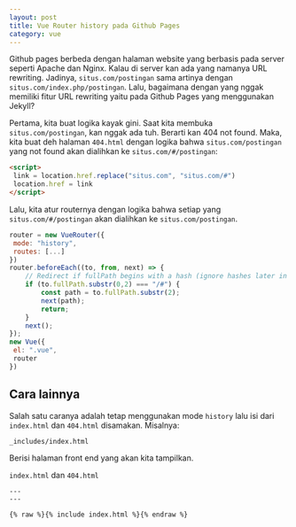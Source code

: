 ```yaml
--- 
layout: post
title: Vue Router history pada Github Pages
category: vue
--- 
```


Github pages berbeda dengan halaman website yang berbasis pada server seperti Apache dan Nginx. Kalau di server kan ada yang namanya URL rewriting. Jadinya, `situs.com/postingan` sama artinya dengan `situs.com/index.php/postingan`. Lalu, bagaimana dengan yang nggak memiliki fitur URL rewriting yaitu pada Github Pages yang menggunakan Jekyll?

Pertama, kita buat logika kayak gini. Saat kita membuka `situs.com/postingan`, kan nggak ada tuh. Berarti kan 404 not found. Maka, kita buat deh halaman `404.html` dengan logika bahwa `situs.com/postingan` yang not found akan dialihkan ke `situs.com/#/postingan`:

```html
<script>
 link = location.href.replace("situs.com", "situs.com/#")
 location.href = link
</script>
```

Lalu, kita atur routernya dengan logika bahwa setiap yang `situs.com/#/postingan` akan dialihkan ke `situs.com/postingan`.

```javascript
router = new VueRouter({
 mode: "history",
 routes: [...]
})
router.beforeEach((to, from, next) => {
    // Redirect if fullPath begins with a hash (ignore hashes later in path)
    if (to.fullPath.substr(0,2) === "/#") {
        const path = to.fullPath.substr(2);
        next(path);
        return;
    }
    next();
});
new Vue({
 el: ".vue",
 router
})
```

## Cara lainnya

Salah satu caranya adalah tetap menggunakan mode `history` lalu isi dari `index.html` dan `404.html` disamakan. Misalnya:

`_includes/index.html`

Berisi halaman front end yang akan kita tampilkan.

`index.html` dan `404.html`

```liquid
--- 
--- 

{% raw %}{% include index.html %}{% endraw %}
```
